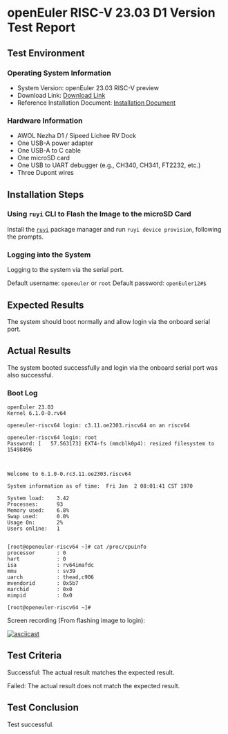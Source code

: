 # openEuler RISC-V 23.03 D1 Version Test Report

## Test Environment

### Operating System Information

- System Version: openEuler 23.03 RISC-V preview
- Download Link: [Download Link](https://mirror.iscas.ac.cn/openeuler-sig-riscv/openEuler-RISC-V/preview/openEuler-23.03-V1-riscv64/D1/)
- Reference Installation Document: [Installation Document](https://gitee.com/openeuler/RISC-V/tree/master/release/openEuler-23.03/Installation_Book/D1_and_Licheerv)

### Hardware Information

- AWOL Nezha D1 / Sipeed Lichee RV Dock
- One USB-A power adapter
- One USB-A to C cable
- One microSD card
- One USB to UART debugger (e.g., CH340, CH341, FT2232, etc.)
- Three Dupont wires

## Installation Steps

### Using `ruyi` CLI to Flash the Image to the microSD Card

Install the [`ruyi`](https://github.com/ruyisdk/ruyi) package manager and run `ruyi device provision`, following the prompts.

### Logging into the System

Logging to the system via the serial port.

Default username: `openeuler` or `root`
Default password: `openEuler12#$`

## Expected Results

The system should boot normally and allow login via the onboard serial port.

## Actual Results

The system booted successfully and login via the onboard serial port was also successful.

### Boot Log

```log
openEuler 23.03                                                                                                                                   
Kernel 6.1.0-0.rv64                                                                                                                               
                                                                                                                                                  
openeuler-riscv64 login: c3.11.oe2303.riscv64 on an riscv64                                                                                       
                                                                                                                                                  
openeuler-riscv64 login: root                                                                                                                     
Password: [   57.563173] EXT4-fs (mmcblk0p4): resized filesystem to 15498496                                                                      
                                                                                                                                                  
                                                                                                                                                  
                                                                                                                                                  
Welcome to 6.1.0-0.rc3.11.oe2303.riscv64                                                                                                          
                                                                                                                                                  
System information as of time:  Fri Jan  2 08:01:41 CST 1970                                                                                      
                                                                                                                                                  
System load:    3.42                                                                                                                              
Processes:      93                                                                                                                                
Memory used:    6.8%                                                                                                                              
Swap used:      0.0%                                                                                                                              
Usage On:       2%                                                                                                                                
Users online:   1                                                                                                                                 
                                                                                                                                                  
                                                                                                                                                  
[root@openeuler-riscv64 ~]# cat /proc/cpuinfo                                                                                                     
processor       : 0                                                                                                                               
hart            : 0                                                                                                                               
isa             : rv64imafdc                                                                                                                      
mmu             : sv39                                                                                                                            
uarch           : thead,c906                                                                                                                      
mvendorid       : 0x5b7                                                                                                                           
marchid         : 0x0                                                                                                                             
mimpid          : 0x0                                                                                                                             
                                                                                                                                                  
[root@openeuler-riscv64 ~]#
```

Screen recording (From flashing image to login):

[![asciicast](https://asciinema.org/a/dJV431qjqOPT6iR7hzieM3G41.svg)](https://asciinema.org/a/dJV431qjqOPT6iR7hzieM3G41)

## Test Criteria

Successful: The actual result matches the expected result.

Failed: The actual result does not match the expected result.

## Test Conclusion

Test successful.
